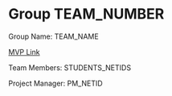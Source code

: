 # Group TEAM_NUMBER
Group Name: TEAM_NAME

[MVP Link](https://docs.google.com/document/d/1GVh6kZP19fZ9t14qPEASZcM-5dF9EMbBY_BhotkWJKk/edit?usp=sharing)

Team Members: STUDENTS_NETIDS

Project Manager: PM_NETID
